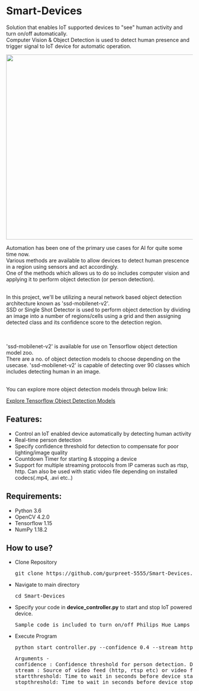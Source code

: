 # Smart-Devices
Solution that enables IoT supported devices to "see" human activity and turn on/off automatically. <br>Computer Vision &amp; Object Detection is used to detect human presence and trigger signal to IoT device for automatic operation.

<img src="output/output.gif" width="1100" height="500" />

<br>

Automation has been one of the primary use cases for AI for quite some time now.<br>
Various methods are available to allow devices to detect human prescence in a region using sensors and act accordingly.<br>
One of the methods which allows us to do so includes computer vision and applying it to perform object detection (or person detection).

<br>
In this project, we'll be utilizing a neural network based object detection architecture known as 'ssd-mobilenet-v2'.<br>
SSD or Single Shot Detector is used to perform object detection by dividing an image into a number of regions/cells using a grid and then assigning detected class and its confidence score to the detection region. 

<br> <br>
'ssd-mobilenet-v2' is available for use on Tensorflow object detection model zoo.<br>
There are a no. of object detection models to choose depending on the usecase. 'ssd-mobilenet-v2' is capable of detecting over 90 classes which includes detecting human in an image. 

<br>You can explore more object detection models through below link:

<a href="https://github.com/tensorflow/models/tree/master/research/object_detection">Explore Tensorflow Object Detection Models</a>

<h2>Features:</h2>
<ul>
  <li>Control an IoT enabled device automatically by detecting human activity</li>
  <li>Real-time person detection</li>
  <li>Specify confidence threshold for detection to compensate for poor lighting/image quality</li>
  <li>Countdown Timer for starting & stopping a device</li>
  <li>Support for multiple streaming protocols from IP cameras such as rtsp, http. Can also be used with static video file depending on installed codecs(.mp4, .avi etc..)</li>
</ul>  

<h2>Requirements:</h2>
<ul>
  <li>Python 3.6</li>
  <li>OpenCV 4.2.0</li>
  <li>Tensorflow 1.15</li>
  <li>NumPy 1.18.2</li>  
</ul>

<h2>How to use?</h2>
<ul>
  <li>Clone Repository</li>
  <pre>git clone https://github.com/gurpreet-5555/Smart-Devices.git</pre>  </ul>
<ul>  <li>Navigate to main directory</li>
  <pre>cd Smart-Devices</pre> </ul>
<ul><li>Specify your code in <b>device_controller.py</b> to start and stop IoT powered device.</li>
<pre>Sample code is included to turn on/off Philips Hue Lamps</pre></ul>
<ul><li>Execute Program</li>
<pre>python start_controller.py --confidence 0.4 --stream http://192.168.1.43:8080/video --startthreshold 10 --stopthreshold 60</pre>
<pre>Arguments -
confidence : Confidence threshold for person detection. Default value is 0.2 (Optional)
stream : Source of video feed (http, rtsp etc) or video file. (Required)
startthreshold: Time to wait in seconds before device starts once human activity is detected. Default value is 5 seconds. (Optional)
stopthreshold: Time to wait in seconds before device stops once no human activity is detected in video stream. Default value is 30 seconds. (Optional)
</pre></ul>


 
  
